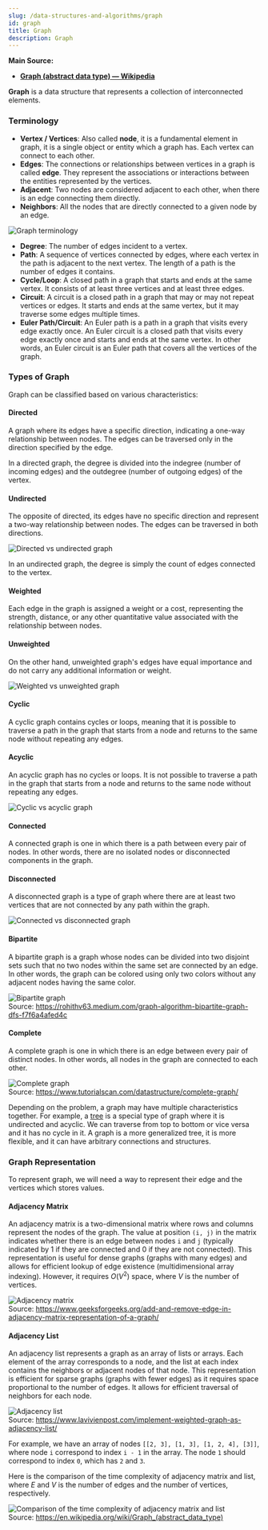 ```yaml
---
slug: /data-structures-and-algorithms/graph
id: graph
title: Graph
description: Graph
---
```


**Main Source:**

- **[Graph (abstract data type) — Wikipedia](<https://en.wikipedia.org/wiki/Graph_(abstract_data_type)>)**

**Graph** is a data structure that represents a collection of interconnected elements.

### Terminology

- **Vertex / Vertices**: Also called **node**, it is a fundamental element in graph, it is a single object or entity which a graph has. Each vertex can connect to each other.
- **Edges**: The connections or relationships between vertices in a graph is called **edge**. They represent the associations or interactions between the entities represented by the vertices.
- **Adjacent**: Two nodes are considered adjacent to each other, when there is an edge connecting them directly.
- **Neighbors**: All the nodes that are directly connected to a given node by an edge.

![Graph terminology](./graph-terminology.png)

- **Degree**: The number of edges incident to a vertex.
- **Path**: A sequence of vertices connected by edges, where each vertex in the path is adjacent to the next vertex. The length of a path is the number of edges it contains.
- **Cycle/Loop**: A closed path in a graph that starts and ends at the same vertex. It consists of at least three vertices and at least three edges.
- **Circuit**: A circuit is a closed path in a graph that may or may not repeat vertices or edges. It starts and ends at the same vertex, but it may traverse some edges multiple times.
- **Euler Path/Circuit**: An Euler path is a path in a graph that visits every edge exactly once. An Euler circuit is a closed path that visits every edge exactly once and starts and ends at the same vertex. In other words, an Euler circuit is an Euler path that covers all the vertices of the graph.

### Types of Graph

Graph can be classified based on various characteristics:

#### Directed

A graph where its edges have a specific direction, indicating a one-way relationship between nodes. The edges can be traversed only in the direction specified by the edge.

In a directed graph, the degree is divided into the indegree (number of incoming edges) and the outdegree (number of outgoing edges) of the vertex.

#### Undirected

The opposite of directed, its edges have no specific direction and represent a two-way relationship between nodes. The edges can be traversed in both directions.

![Directed vs undirected graph](./directed-undirected.png)

In an undirected graph, the degree is simply the count of edges connected to the vertex.

#### Weighted

Each edge in the graph is assigned a weight or a cost, representing the strength, distance, or any other quantitative value associated with the relationship between nodes.

#### Unweighted

On the other hand, unweighted graph's edges have equal importance and do not carry any additional information or weight.

![Weighted vs unweighted graph](./weighted-unweighted.png)

#### Cyclic

A cyclic graph contains cycles or loops, meaning that it is possible to traverse a path in the graph that starts from a node and returns to the same node without repeating any edges.

#### Acyclic

An acyclic graph has no cycles or loops. It is not possible to traverse a path in the graph that starts from a node and returns to the same node without repeating any edges.

![Cyclic vs acyclic graph](./cyclic-acyclic.png)

#### Connected

A connected graph is one in which there is a path between every pair of nodes. In other words, there are no isolated nodes or disconnected components in the graph.

#### Disconnected

A disconnected graph is a type of graph where there are at least two vertices that are not connected by any path within the graph.

![Connected vs disconnected graph](./connected-disconnected.png)

#### Bipartite

A bipartite graph is a graph whose nodes can be divided into two disjoint sets such that no two nodes within the same set are connected by an edge. In other words, the graph can be colored using only two colors without any adjacent nodes having the same color.

![Bipartite graph](./bipartite.png)  
Source: https://rohithv63.medium.com/graph-algorithm-bipartite-graph-dfs-f7f6a4afed4c

#### Complete

A complete graph is one in which there is an edge between every pair of distinct nodes. In other words, all nodes in the graph are connected to each other.

![Complete graph](./complete-graph.webp)  
Source: https://www.tutorialscan.com/datastructure/complete-graph/

Depending on the problem, a graph may have multiple characteristics together. For example, a [tree](/data-structures-and-algorithms/tree) is a special type of graph where it is undirected and acyclic. We can traverse from top to bottom or vice versa and it has no cycle in it. A graph is a more generalized tree, it is more flexible, and it can have arbitrary connections and structures.

### Graph Representation

To represent graph, we will need a way to represent their edge and the vertices which stores values.

#### Adjacency Matrix

An adjacency matrix is a two-dimensional matrix where rows and columns represent the nodes of the graph. The value at position `(i, j)` in the matrix indicates whether there is an edge between nodes `i` and `j` (typically indicated by 1 if they are connected and 0 if they are not connected). This representation is useful for dense graphs (graphs with many edges) and allows for efficient lookup of edge existence (multidimensional array indexing). However, it requires $O(V^2)$ space, where $V$ is the number of vertices.

![Adjacency matrix](./adjacency-matrix.jpg)  
Source: https://www.geeksforgeeks.org/add-and-remove-edge-in-adjacency-matrix-representation-of-a-graph/

#### Adjacency List

An adjacency list represents a graph as an array of lists or arrays. Each element of the array corresponds to a node, and the list at each index contains the neighbors or adjacent nodes of that node. This representation is efficient for sparse graphs (graphs with fewer edges) as it requires space proportional to the number of edges. It allows for efficient traversal of neighbors for each node.

![Adjacency list](./adjacency-list.jpg)  
Source: https://www.lavivienpost.com/implement-weighted-graph-as-adjacency-list/

For example, we have an array of nodes `[[2, 3], [1, 3], [1, 2, 4], [3]]`, where node `i` correspond to index `i - 1` in the array. The node `1` should correspond to index `0`, which has `2` and `3`.

Here is the comparison of the time complexity of adjacency matrix and list, where $E$ and $V$ is the number of edges and the number of vertices, respectively.

![Comparison of the time complexity of adjacency matrix and list](./graph-complexity.png)  
Source: https://en.wikipedia.org/wiki/Graph_(abstract_data_type)

